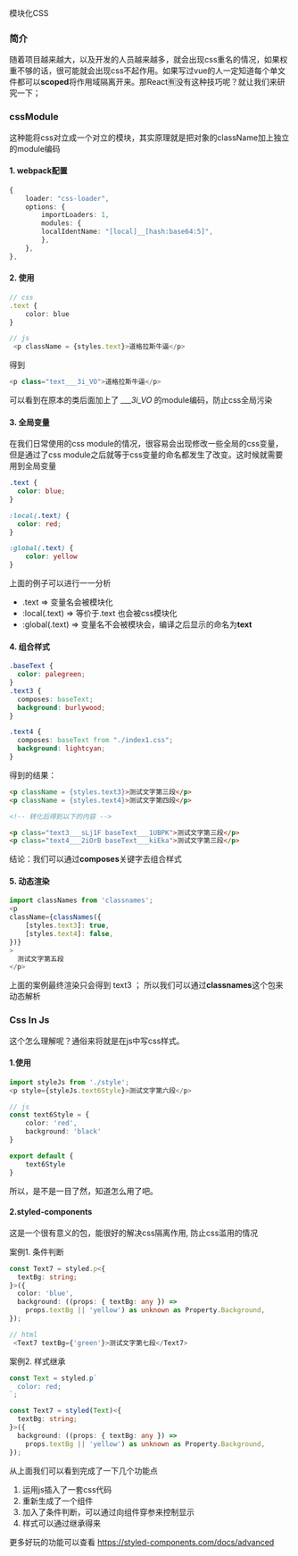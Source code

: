 模块化CSS

### 简介
随着项目越来越大，以及开发的人员越来越多，就会出现css重名的情况，如果权重不够的话，很可能就会出现css不起作用。如果写过vue的人一定知道每个单文件都可以**scoped**将作用域隔离开来。那React🈶️没有这种技巧呢？就让我们来研究一下；

### cssModule
这种能将css对立成一个对立的模块，其实原理就是把对象的className加上独立的module编码

#### 1. webpack配置
```ts
{
    loader: "css-loader",
    options: {
        importLoaders: 1,
        modules: {
        localIdentName: "[local]__[hash:base64:5]",
        },
    },
},
```
#### 2. 使用
```ts
// css
.text {
    color: blue
}

// js
 <p className = {styles.text}>道格拉斯牛逼</p>
  ```
得到
```ts
<p class="text___3i_VO">道格拉斯牛逼</p>
```
可以看到在原本的类后面加上了 *___3i_VO* 的module编码，防止css全局污染

#### 3. 全局变量
在我们日常使用的css module的情况，很容易会出现修改一些全局的css变量，但是通过了css module之后就等于css变量的命名都发生了改变。这时候就需要用到全局变量

```css
.text {
  color: blue;
}

:local(.text) {
  color: red;
}

:global(.text) {
    color: yellow
}
```

上面的例子可以进行一一分析
* .text => 变量名会被模块化
* :local(.text) => 等价于.text 也会被css模块化
* :global(.text) => 变量名不会被模块会，编译之后显示的命名为**text**

#### 4. 组合样式

```css
.baseText {
  color: palegreen;
}
.text3 {
  composes: baseText;
  background: burlywood;
}

.text4 {
  composes: baseText from "./index1.css";
  background: lightcyan; 
}
```
得到的结果：
```html
<p className = {styles.text3}>测试文字第三段</p>
<p className = {styles.text4}>测试文字第四段</p>

<!-- 转化后得到以下的内容 -->

<p class="text3___sLj1F baseText___1UBPK">测试文字第三段</p>
<p class="text4___2iOrB baseText___kiEka">测试文字第三段</p>

```
结论：我们可以通过**composes**关键字去组合样式

#### 5. 动态渲染

```ts
import classNames from 'classnames';
<p
className={classNames({
    [styles.text3]: true,
    [styles.text4]: false,
})}
>
  测试文字第五段
</p>
```
上面的案例最终渲染只会得到 text3 ；
所以我们可以通过**classnames**这个包来动态解析

### Css In Js

这个怎么理解呢？通俗来将就是在js中写css样式。

#### 1.使用

```ts
import styleJs from './style';
<p style={styleJs.text6Style}>测试文字第六段</p>

// js
const text6Style = {
    color: 'red',
    background: 'black'
}

export default {
    text6Style
}
```
所以，是不是一目了然，知道怎么用了吧。

#### 2.styled-components

这是一个很有意义的包，能很好的解决css隔离作用, 防止css滥用的情况

案例1. 条件判断
```ts
const Text7 = styled.p<{
  textBg: string;
}>({
  color: 'blue',
  background: ((props: { textBg: any }) =>
    props.textBg || 'yellow') as unknown as Property.Background,
});

// html
 <Text7 textBg={'green'}>测试文字第七段</Text7>
 ```

 案例2. 样式继承
```ts
const Text = styled.p`
  color: red;
`;

const Text7 = styled(Text)<{
  textBg: string;
}>({
  background: ((props: { textBg: any }) =>
    props.textBg || 'yellow') as unknown as Property.Background,
});
```

 从上面我们可以看到完成了一下几个功能点
 1. 运用js插入了一套css代码
 2. 重新生成了一个组件
 3. 加入了条件判断，可以通过向组件穿参来控制显示
 4. 样式可以通过继承得来

 更多好玩的功能可以查看 https://styled-components.com/docs/advanced

 

